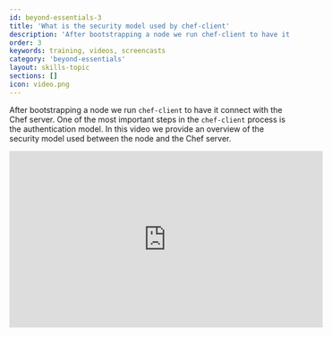 ```yaml
---
id: beyond-essentials-3
title: 'What is the security model used by chef-client'
description: 'After bootstrapping a node we run chef-client to have it connect with the Chef server. One of the most important steps in the chef-client process is the authentication model. In this video we provide an overview of the security model used between the node and the Chef server.'
order: 3
keywords: training, videos, screencasts
category: 'beyond-essentials'
layout: skills-topic
sections: []
icon: video.png
---
```


After bootstrapping a node we run `chef-client` to have it connect with the Chef server. One of the most important steps in the `chef-client` process is the authentication model. In this video we provide an overview of the security model used between the node and the Chef server.

<iframe width="560" height="315" src="https://www.youtube.com/embed/lgPzfcJ9U4g?list=PL11cZfNdwNyNciM-PmIrO0hkSZB-ir52t" frameborder="0" allowfullscreen></iframe>

<p/>
